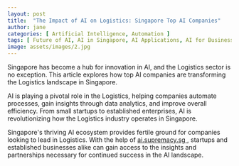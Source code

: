 ```yaml
---
layout: post
title:  "The Impact of AI on Logistics: Singapore Top AI Companies"
author: jane
categories: [ Artificial Intelligence, Automation ]
tags: [ Future of AI, AI in Singapore, AI Applications, AI for Business ]
image: assets/images/2.jpg
---
```


Singapore has become a hub for innovation in AI, and the Logistics sector is no exception. This article explores how top AI companies are transforming the Logistics landscape in Singapore.

AI is playing a pivotal role in the Logistics, helping companies automate processes, gain insights through data analytics, and improve overall efficiency. From small startups to established enterprises, AI is revolutionizing how the Logistics industry operates in Singapore.

Singapore's thriving AI ecosystem provides fertile ground for companies looking to lead in Logistics. With the help of <a href="https://ai.supremacy.sg" target="_blank"> ai.supremacy.sg </a>, startups and established businesses alike can gain access to the insights and partnerships necessary for continued success in the AI landscape.

